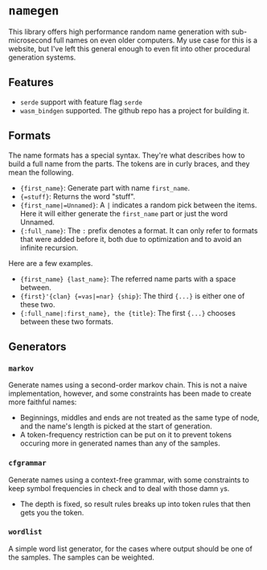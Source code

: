 # `namegen`

This library offers high performance random name generation with sub-microsecond full names on even older computers. My
use case for this is a website, but I've left this general enough to even fit into other procedural generation systems.

## Features
- `serde` support with feature flag `serde`
- `wasm_bindgen` supported. The github repo has a project for building it.

## Formats
The name formats has a special syntax. They're what describes how to build a full name from the parts. The tokens are
in curly braces, and they mean the following.

* `{first_name}`: Generate part with name `first_name`.
* `{=stuff}`: Returns the word "stuff".
* `{first_name|=Unnamed}`: A `|` indicates a random pick between the items. Here it will either generate the `first_name`
  part or just the word Unnamed.
* `{:full_name}`: The `:` prefix denotes a format. It can only refer to formats that were added before it, both due to
  optimization and to avoid an infinite recursion.

Here are a few examples.

* `{first_name} {last_name}`: The referred name parts with a space between.
* `{first}'{clan} {=vas|=nar} {ship}`: The third `{...}` is either one of these two.
* `{:full_name|:first_name}, the {title}`: The first `{...}` chooses between these two formats.

## Generators

### `markov`
Generate names using a second-order markov chain. This is not a naive implementation, however, and some constraints has been made to create more faithful names:

- Beginnings, middles and ends are not treated as the same type of node, and the name's length is picked at the start of generation.
- A token-frequency restriction can be put on it to prevent tokens occuring more in generated names than any of the samples.

### `cfgrammar`
Generate names using a context-free grammar, with some constraints to keep symbol frequencies in check and to deal with
those damn `y`s.

- The depth is fixed, so result rules breaks up into token rules that then gets you the token.

### `wordlist`
A simple word list generator, for the cases where output should be one of the samples. The samples can be weighted.